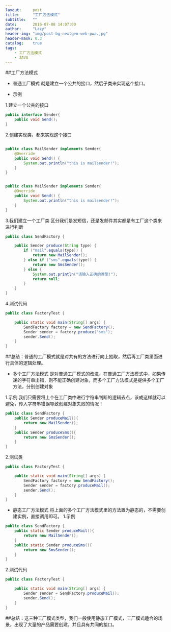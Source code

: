 ```yaml
---
layout:     post
title:      "工厂方法模式"
subtitle:   ""
date:       2016-07-08 14:07:00
author:     "Lazy"
header-img: "img/post-bg-nextgen-web-pwa.jpg"
header-mask: 0.3
catalog:    true
tags:
    - 工厂方法模式
    - JAVA
---
```






##工厂方法模式
- 普通工厂模式
		就是建立一个公共的接口，然后子类来实现这个接口。

- 示例

1.建立一个公共的接口

```java
public interface Sender{
	public void Send();
}

```

2.创建实现类，都来实现这个接口


```java

public class MailSender implements Semder{
    @Override
    public void Send() {
        System.out.println("this is mailsender!");
    }
}

```


```java

public class MailSender implements Semder{
    @Override
    public void Send() {
        System.out.println("this is mailsender!");
    }
}

```
3.我们建立一个工厂类
 区分我们是发短信，还是发邮件其实都是有工厂这个类来进行判断


```java
public class SendFactory {

	public Sender produce(String type) {
		if ("mail".equals(type)) {
			return new MailSender();
		} else if ("sms".equals(type)) {
			return new SmsSender();
		} else {
			System.out.println("请输入正确的类型!");
			return null;
		}
	}
}

```

4.测试代码


```java
public class FactoryTest {

	public static void main(String[] args) {
		SendFactory factory = new SendFactory();
		Sender sender = factory.produce("sms");
		sender.Send();
	}
}

```

##总结：普通的工厂模式就是对共有的方法进行向上抽取，然后再工厂类里面进行具体的逻辑处理。

- 多个工厂方法模式
是对普通工厂模式的改进，在普通工厂方法模式中，如果传递的字符串出错，则不能正确创建对象，而多个工厂方法模式是提供多个工厂方法，分别创建对象

1.示例
我们只需要将上个在工厂类中进行字符串判断的逻辑去点，该成这样就可以避免，传入字符串错误导致创建对象失败的情况！

```java
public class SendFactory {
	public Sender produceMail(){
		return new MailSender();
	}
	public Sender produceSms(){
		return new SmsSender();
	}
}

```

2.测试类

```java
public class FactoryTest {

	public static void main(String[] args) {
		SendFactory factory = new SendFactory();
		Sender sender = factory.produceMail();
		sender.Send();
	}
}

```

- 静态工厂方法模式 将上面的多个工厂方法模式里的方法置为静态的，不需要创建实例，直接调用即可。
1.示例


```java
public class SendFactory {
	public static Sender produceMail(){
		return new MailSender();
	}
	public static Sender produceSms(){
		return new SmsSender();
	}
}

```
2.测试代码

```java
public class FactoryTest {

	public static void main(String[] args) {
		Sender sender = SendFactory.produceMail();
		sender.Send();
	}
}
```



##总结：这三种工厂模式类型，我们一般使用静态工厂模式，工厂模式适合的场景，出现了大量的产品需要创建，并且具有共同的接口。


